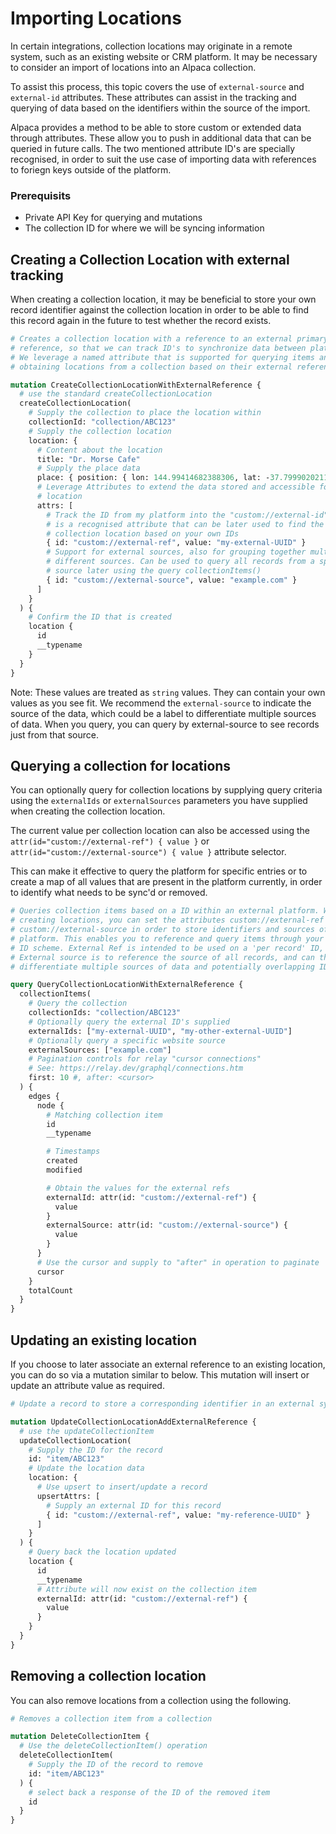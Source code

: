 # Importing Locations

In certain integrations, collection locations may originate in a remote system,
such as an existing website or CRM platform. It may be necessary to consider
an import of locations into an Alpaca collection.

To assist this process, this topic covers the use of `external-source` and
`external-id` attributes. These attributes can assist in the tracking and
querying of data based on the identifiers within the source of the import.

Alpaca provides a method to be able to store custom or extended data through
attributes. These allow you to push in additional data that can be queried in
future calls. The two mentioned attribute ID's are specially recognised, in
order to suit the use case of importing data with references to foriegn keys
outside of the platform.

### Prerequisits

- Private API Key for querying and mutations
- The collection ID for where we will be syncing information

## Creating a Collection Location with external tracking

When creating a collection location, it may be beneficial to store your own
record identifier against the collection location in order to be able to find
this record again in the future to test whether the record exists.

```graphql
# Creates a collection location with a reference to an external primary key
# reference, so that we can track ID's to synchronize data between platforms.
# We leverage a named attribute that is supported for querying items and
# obtaining locations from a collection based on their external references.

mutation CreateCollectionLocationWithExternalReference {
  # use the standard createCollectionLocation
  createCollectionLocation(
    # Supply the collection to place the location within
    collectionId: "collection/ABC123"
    # Supply the collection location
    location: {
      # Content about the location
      title: "Dr. Morse Cafe"
      # Supply the place data
      place: { position: { lon: 144.99414682388306, lat: -37.79990202116163 } }
      # Leverage Attributes to extend the data stored and accessible for the
      # location
      attrs: [
        # Track the ID from my platform into the "custom://external-id". This
        # is a recognised attribute that can be later used to find the matching
        # collection location based on your own IDs
        { id: "custom://external-ref", value: "my-external-UUID" }
        # Support for external sources, also for grouping together multiple
        # different sources. Can be used to query all records from a specific
        # source later using the query collectionItems()
        { id: "custom://external-source", value: "example.com" }
      ]
    }
  ) {
    # Confirm the ID that is created
    location {
      id
      __typename
    }
  }
}
```

Note: These values are treated as `string` values. They can contain your own
values as you see fit. We recommend the `external-source` to indicate the source
of the data, which could be a label to differentiate multiple sources of data.
When you query, you can query by external-source to see records just from that
source.

## Querying a collection for locations

You can optionally query for collection locations by supplying query criteria
using the `externalIds` or `externalSources` parameters you have supplied when
creating the collection location.

The current value per collection location can also be accessed using the
`attr(id="custom://external-ref") { value }` or
`attr(id="custom://external-source") { value }` attribute selector.

This can make it effective to query the platform for specific entries or to
create a map of all values that are present in the platform currently, in order
to identify what needs to be sync'd or removed.

```graphql
# Queries collection items based on a ID within an external platform. When
# creating locations, you can set the attributes custom://external-ref and
# custom://external-source in order to store identifiers and sources of your
# platform. This enables you to reference and query items through your own
# ID scheme. External Ref is intended to be used on a 'per record' ID, where
# External source is to reference the source of all records, and can therefore
# differentiate multiple sources of data and potentially overlapping IDs

query QueryCollectionLocationWithExternalReference {
  collectionItems(
    # Query the collection
    collectionIds: "collection/ABC123"
    # Optionally query the external ID's supplied
    externalIds: ["my-external-UUID", "my-other-external-UUID"]
    # Optionally query a specific website source
    externalSources: ["example.com"]
    # Pagination controls for relay "cursor connections"
    # See: https://relay.dev/graphql/connections.htm
    first: 10 #, after: <cursor>
  ) {
    edges {
      node {
        # Matching collection item
        id
        __typename

        # Timestamps
        created
        modified

        # Obtain the values for the external refs
        externalId: attr(id: "custom://external-ref") {
          value
        }
        externalSource: attr(id: "custom://external-source") {
          value
        }
      }
      # Use the cursor and supply to "after" in operation to paginate
      cursor
    }
    totalCount
  }
}
```

## Updating an existing location

If you choose to later associate an external reference to an existing location,
you can do so via a mutation similar to below. This mutation will insert or
update an attribute value as required.

```graphql
# Update a record to store a corresponding identifier in an external system

mutation UpdateCollectionLocationAddExternalReference {
  # use the updateCollectionItem
  updateCollectionLocation(
    # Supply the ID for the record
    id: "item/ABC123"
    # Update the location data
    location: {
      # Use upsert to insert/update a record
      upsertAttrs: [
        # Supply an external ID for this record
        { id: "custom://external-ref", value: "my-reference-UUID" }
      ]
    }
  ) {
    # Query back the location updated
    location {
      id
      __typename
      # Attribute will now exist on the collection item
      externalId: attr(id: "custom://external-ref") {
        value
      }
    }
  }
}
```

## Removing a collection location

You can also remove locations from a collection using the following.

```graphql
# Removes a collection item from a collection

mutation DeleteCollectionItem {
  # Use the deleteCollectionItem() operation
  deleteCollectionItem(
    # Supply the ID of the record to remove
    id: "item/ABC123"
  ) {
    # select back a response of the ID of the removed item
    id
  }
}
```
